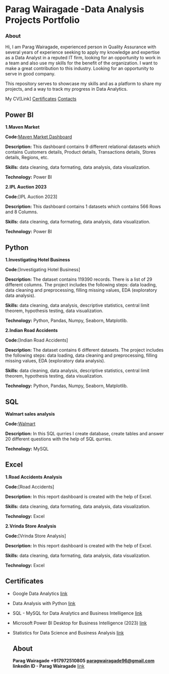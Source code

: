 # Parag Wairagade -Data Analysis Projects Portfolio

### About
Hi, I am Parag Wairagade, experienced person in Quality Assurance with several years of experience seeking to apply my knowledge and expertise as a Data Analyst in a reputed IT firm, looking for an opportunity to work in a team and also use my skills for the benefit of the organization. I want to make a great contribution to this industry. Looking for an opportunity to serve in good company.

This repository serves to showcase my skills and as a platform to share my projects, and a way to track my progress in Data Analytics.

My CV[Link]
[Certificates](#certificates)
[Contacts](#contacts)

## Power BI
**1.Maven Market**

**Code:**[Maven Market Dashboard](https://github.com/Parag-Wairagade/Projects_Portfolio/blob/main/Maven%20Market.pbix)

**Description:** This dashboard contains 9 different relational datasets which contains Customers details, Product details, Transactions details, Stores details, Regions, etc.

**Skills:** data cleaning, data formating, data analysis, data visualization.  

**Technology:** Power BI

**2.IPL Auction 2023**

**Code:**[IPL Auction 2023]

**Description:** This dashboard contains 1 datasets which contains 566 Rows and 8 Columns.

**Skills:** data cleaning, data formating, data analysis, data visualization.  

**Technology:** Power BI


## Python
**1.Investigating Hotel Business**

**Code:**[Investigating Hotel Business]

**Description:** The dataset contains 119390 records. There is a list of 29 different columns. The project includes the following steps: data loading, data cleaning and preprocessing, filling missing values, EDA (exploratory data analysis).  

**Skills:** data cleaning, data analysis, descriptive statistics, central limit theorem, hypothesis testing, data visualization.  

**Technology:** Python, Pandas, Numpy, Seaborn, Matplotlib.

**2.Indian Road Accidents**

**Code:**[Indian Road Accidents]

**Description:** The dataset contains 6 different datasets. The project includes the following steps: data loading, data cleaning and preprocessing, filling missing values, EDA (exploratory data analysis).  

**Skills:** data cleaning, data analysis, descriptive statistics, central limit theorem, hypothesis testing, data visualization.  

**Technology:** Python, Pandas, Numpy, Seaborn, Matplotlib.

## SQL
**Walmart sales analysis**

**Code:**[Walmart](https://github.com/Parag-Wairagade/Projects_Portfolio/blob/main/walmart.sql) 

**Description:** In this SQL qurries I create database, create tables and answer 20 different questions with the help of SQL qurries.

**Technology:** MySQL

## Excel
**1.Road Accidents Analysis**

**Code:**[Road Accidents]

**Description:** In this report dashboard is created with the help of Excel.

**Skills:** data cleaning, data formating, data analysis, data visualization.  

**Technology:** Excel

**2.Vrinda Store Analysis**

**Code:**[Vrinda Store Analysis]

**Description:** In this report dashboard is created with the help of Excel.

**Skills:** data cleaning, data formating, data analysis, data visualization.  

**Technology:** Excel

## Certificates
* Google Data Analytics [link](https://www.coursera.org/account/accomplishments/professional-cert/JDHTV762Q86Q?utm_source=link&utm_medium=certificate&utm_content=cert_image&utm_campaign=sharing_cta&utm_product=prof)
* Data Analysis with Python [link](https://www.freecodecamp.org/certification/fccadb6ae6d-7ca8-4ec2-94d7-9ee5330ee9ad/data-analysis-with-python-v7)
* SQL - MySQL for Data Analytics and Business Intelligence [link](https://www.udemy.com/certificate/UC-343596fe-7844-4a39-9fee-769e9b5589de/)
* Microsoft Power BI Desktop for Business Intelligence (2023) [link](https://www.udemy.com/certificate/UC-657e40ef-5a4f-4bfa-a7bc-2cc9439ab80b/)
* Statistics for Data Science and Business Analysis [link](https://www.udemy.com/certificate/UC-69f21a73-9f62-47f8-aaf3-794087263db0/)

  ## About
  **Parag Wairagade**
  **+917972510805**
  **paragwairagade96@gmail.com**
  **linkedin ID - Parag Wairagade** [link](www.linkedin.com/in/parag-wairagade96)
